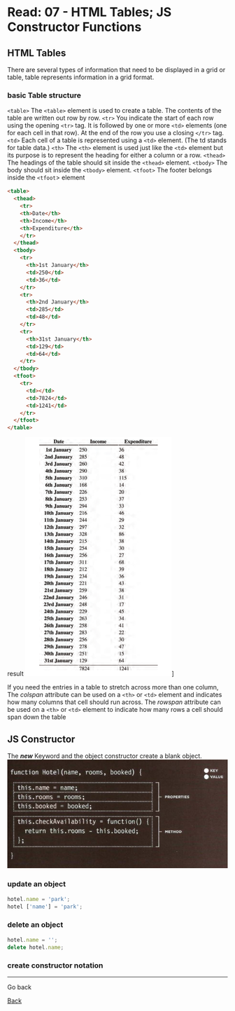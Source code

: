 # Read: 07 - HTML Tables; JS Constructor Functions

## HTML Tables
There are several types of information that need to be displayed in a grid or table, table represents information in a grid format.

### basic Table structure
`<table>`
The `<table>` element is used to create a table. The contents of the table are written out row by row.
`<tr>`
You indicate the start of each row using the opening `<tr>` tag. It is followed by one or more `<td>` elements (one for each cell in that row). At the end of the row you use a closing `</tr>` tag.
`<td>`
Each cell of a table is represented using a `<td>` element. (The td stands for table data.)
`<th>`
The `<th>` element is used just like the `<td>` element but its purpose is to represent the heading for either a column or a row. 
`<thead>`
The headings of the table should sit inside the `<thead>` element.
`<tbody>`
The body should sit inside the `<tbody>` element.
`<tfoot>`
The footer belongs inside the `<tfoot`> element

```html
<table>
  <thead>
    <tr>
    <th>Date</th>
    <th>Income</th>
    <th>Expenditure</th>
    </tr>
  </thead>
  <tbody>
    <tr>
      <th>1st January</th>
      <td>250</td>
      <td>36</td>
    </tr>
    <tr>
      <th>2nd January</th>
      <td>285</td>
      <td>48</td>
    </tr>
    <tr>
      <th>31st January</th>
      <td>129</td>
      <td>64</td>
    </tr>
  </tbody>
  <tfoot>
    <tr>
      <td></td>
      <td>7824</td>
      <td>1241</td>
    </tr>
  </tfoot>
</table>
```

result
![result](files/Table-structure.png)]

If you need the entries in a table to stretch across more than one column, The *colspan* attribute can be used on a `<th>` or `<td>` element and indicates how many columns that cell should run across. The *rowspan* attribute can be used on a `<th>` or `<td>` element to indicate how many rows a cell should span down the table

## JS Constructor
The ***new*** Keyword and the object constructor create a blank object.
![blank object](files/blank-object.png)

### update an object 
```javascript
hotel.name = 'park';
hotel ['name'] = 'park';
```

### delete an object 
```javascript
hotel.name = '';
delete hotel.name;
```
### create constructor notation



***

Go back

[Back](README.md)

